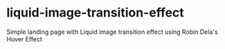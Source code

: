 # liquid-image-transition-effect
Simple landing page with Liquid image transition effect using Robin Dela's Hover Effect
